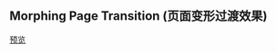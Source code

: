 ## Morphing Page Transition (页面变形过渡效果)

[预览](https://cooodev.github.io/Frontend-Library/packages/MorphingPageTransition/)